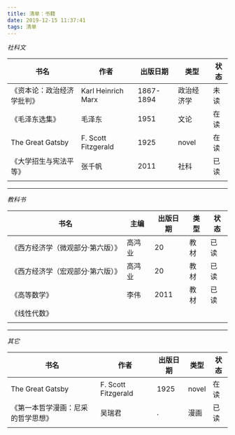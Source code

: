 ```yaml
---
title: 清单：书籍
date: 2019-12-15 11:37:41
tags: 清单
---
```


*社科文*

|书名|作者|出版日期|类型|状态|
|---|---|---|---|---|
|《资本论：政治经济学批判》|Karl Heinrich Marx|1867-1894|政治经济学|未读|
|《毛泽东选集》|毛泽东|1951|文论|在读|
|The Great Gatsby| F. Scott Fitzgerald|1925|novel|在读|
|《大学招生与宪法平等》|张千帆|2011|社科|已读|
|||||
---

*教科书*

|书名|主编|出版日期|类型|状态|
|---|---|---|---|---|
|《西方经济学（微观部分·第六版）》|高鸿业|20|教材|已读|
|《西方经济学（宏观部分·第六版）》|高鸿业|20|教材|已读|
|《高等数学》|李伟|2011|教材|已读|
|《线性代数》||||
|||||
---

*其它*

|书名|作者|出版日期|类型|状态|
|---|---|---|---|---|
|The Great Gatsby| F. Scott Fitzgerald|1925|novel|在读|
|《第一本哲学漫画：尼采的哲学思想》|吴瑞君|.|漫画|已读|
|||||